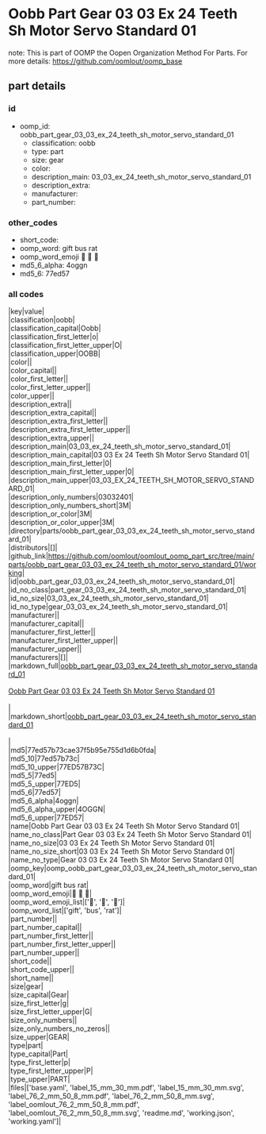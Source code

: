 # Oobb Part Gear 03 03 Ex 24 Teeth Sh Motor Servo Standard 01  

note: This is part of OOMP the Oopen Organization Method For Parts. For more details: https://github.com/oomlout/oomp_base

##  part details





### id
* oomp_id: oobb_part_gear_03_03_ex_24_teeth_sh_motor_servo_standard_01
  * classification: oobb
  * type: part
  * size: gear
  * color: 
  * description_main: 03_03_ex_24_teeth_sh_motor_servo_standard_01
  * description_extra: 
  * manufacturer: 
  * part_number: 

### other_codes
* short_code: 
* oomp_word: gift bus rat
* oomp_word_emoji :gift: :bus: :rat:
* md5_6_alpha: 4oggn
* md5_6: 77ed57

### all codes 
|key|value|  
|classification|oobb|  
|classification_capital|Oobb|  
|classification_first_letter|o|  
|classification_first_letter_upper|O|  
|classification_upper|OOBB|  
|color||  
|color_capital||  
|color_first_letter||  
|color_first_letter_upper||  
|color_upper||  
|description_extra||  
|description_extra_capital||  
|description_extra_first_letter||  
|description_extra_first_letter_upper||  
|description_extra_upper||  
|description_main|03_03_ex_24_teeth_sh_motor_servo_standard_01|  
|description_main_capital|03 03 Ex 24 Teeth Sh Motor Servo Standard 01|  
|description_main_first_letter|0|  
|description_main_first_letter_upper|0|  
|description_main_upper|03_03_EX_24_TEETH_SH_MOTOR_SERVO_STANDARD_01|  
|description_only_numbers|03032401|  
|description_only_numbers_short|3M|  
|description_or_color|3M|  
|description_or_color_upper|3M|  
|directory|parts/oobb_part_gear_03_03_ex_24_teeth_sh_motor_servo_standard_01|  
|distributors|[]|  
|github_link|https://github.com/oomlout/oomlout_oomp_part_src/tree/main/parts/oobb_part_gear_03_03_ex_24_teeth_sh_motor_servo_standard_01/working|  
|id|oobb_part_gear_03_03_ex_24_teeth_sh_motor_servo_standard_01|  
|id_no_class|part_gear_03_03_ex_24_teeth_sh_motor_servo_standard_01|  
|id_no_size|03_03_ex_24_teeth_sh_motor_servo_standard_01|  
|id_no_type|gear_03_03_ex_24_teeth_sh_motor_servo_standard_01|  
|manufacturer||  
|manufacturer_capital||  
|manufacturer_first_letter||  
|manufacturer_first_letter_upper||  
|manufacturer_upper||  
|manufacturers|[]|  
|markdown_full|[oobb_part_gear_03_03_ex_24_teeth_sh_motor_servo_standard_01](https://github.com/oomlout/oomlout_oomp_part_src/tree/main/parts/oobb_part_gear_03_03_ex_24_teeth_sh_motor_servo_standard_01/working)<br>[](https://github.com/oomlout/oomlout_oomp_part_src/tree/main/parts/oobb_part_gear_03_03_ex_24_teeth_sh_motor_servo_standard_01/working)<br>[Oobb Part Gear 03 03 Ex 24 Teeth Sh Motor Servo Standard 01](https://github.com/oomlout/oomlout_oomp_part_src/tree/main/parts/oobb_part_gear_03_03_ex_24_teeth_sh_motor_servo_standard_01/working)<br><br>|  
|markdown_short|[oobb_part_gear_03_03_ex_24_teeth_sh_motor_servo_standard_01](https://github.com/oomlout/oomlout_oomp_part_src/tree/main/parts/oobb_part_gear_03_03_ex_24_teeth_sh_motor_servo_standard_01/working)<br><br>|  
|md5|77ed57b73cae37f5b95e755d1d6b0fda|  
|md5_10|77ed57b73c|  
|md5_10_upper|77ED57B73C|  
|md5_5|77ed5|  
|md5_5_upper|77ED5|  
|md5_6|77ed57|  
|md5_6_alpha|4oggn|  
|md5_6_alpha_upper|4OGGN|  
|md5_6_upper|77ED57|  
|name|Oobb Part Gear 03 03 Ex 24 Teeth Sh Motor Servo Standard 01|  
|name_no_class|Part Gear 03 03 Ex 24 Teeth Sh Motor Servo Standard 01|  
|name_no_size|03 03 Ex 24 Teeth Sh Motor Servo Standard 01|  
|name_no_size_short|03 03 Ex 24 Teeth Sh Motor Servo Standard 01|  
|name_no_type|Gear 03 03 Ex 24 Teeth Sh Motor Servo Standard 01|  
|oomp_key|oomp_oobb_part_gear_03_03_ex_24_teeth_sh_motor_servo_standard_01|  
|oomp_word|gift bus rat|  
|oomp_word_emoji|:gift: :bus: :rat:|  
|oomp_word_emoji_list|[':gift:', ':bus:', ':rat:']|  
|oomp_word_list|['gift', 'bus', 'rat']|  
|part_number||  
|part_number_capital||  
|part_number_first_letter||  
|part_number_first_letter_upper||  
|part_number_upper||  
|short_code||  
|short_code_upper||  
|short_name||  
|size|gear|  
|size_capital|Gear|  
|size_first_letter|g|  
|size_first_letter_upper|G|  
|size_only_numbers||  
|size_only_numbers_no_zeros||  
|size_upper|GEAR|  
|type|part|  
|type_capital|Part|  
|type_first_letter|p|  
|type_first_letter_upper|P|  
|type_upper|PART|  
|files|['base.yaml', 'label_15_mm_30_mm.pdf', 'label_15_mm_30_mm.svg', 'label_76_2_mm_50_8_mm.pdf', 'label_76_2_mm_50_8_mm.svg', 'label_oomlout_76_2_mm_50_8_mm.pdf', 'label_oomlout_76_2_mm_50_8_mm.svg', 'readme.md', 'working.json', 'working.yaml']|  
